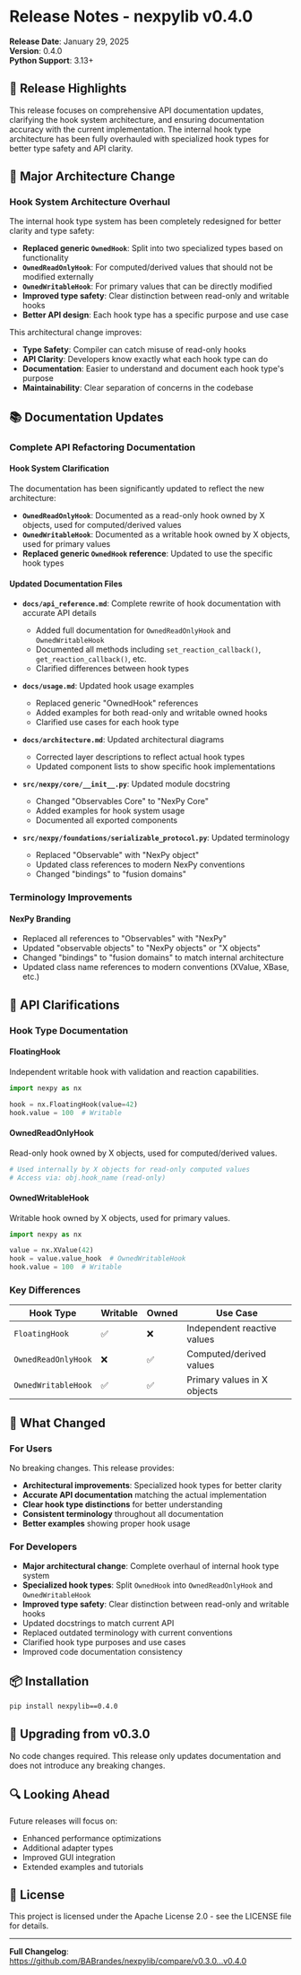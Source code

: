 # Release Notes - nexpylib v0.4.0

**Release Date**: January 29, 2025  
**Version**: 0.4.0  
**Python Support**: 3.13+  

## 🚀 Release Highlights

This release focuses on comprehensive API documentation updates, clarifying the hook system architecture, and ensuring documentation accuracy with the current implementation. The internal hook type architecture has been fully overhauled with specialized hook types for better type safety and API clarity.

## 🔧 Major Architecture Change

### Hook System Architecture Overhaul

The internal hook type system has been completely redesigned for better clarity and type safety:

- **Replaced generic `OwnedHook`**: Split into two specialized types based on functionality
- **`OwnedReadOnlyHook`**: For computed/derived values that should not be modified externally
- **`OwnedWritableHook`**: For primary values that can be directly modified
- **Improved type safety**: Clear distinction between read-only and writable hooks
- **Better API design**: Each hook type has a specific purpose and use case

This architectural change improves:
- **Type Safety**: Compiler can catch misuse of read-only hooks
- **API Clarity**: Developers know exactly what each hook type can do
- **Documentation**: Easier to understand and document each hook type's purpose
- **Maintainability**: Clear separation of concerns in the codebase

## 📚 Documentation Updates

### Complete API Refactoring Documentation

#### Hook System Clarification
The documentation has been significantly updated to reflect the new architecture:

- **`OwnedReadOnlyHook`**: Documented as a read-only hook owned by X objects, used for computed/derived values
- **`OwnedWritableHook`**: Documented as a writable hook owned by X objects, used for primary values
- **Replaced generic `OwnedHook` reference**: Updated to use the specific hook types

#### Updated Documentation Files
- **`docs/api_reference.md`**: Complete rewrite of hook documentation with accurate API details
  - Added full documentation for `OwnedReadOnlyHook` and `OwnedWritableHook`
  - Documented all methods including `set_reaction_callback()`, `get_reaction_callback()`, etc.
  - Clarified differences between hook types
  
- **`docs/usage.md`**: Updated hook usage examples
  - Replaced generic "OwnedHook" references
  - Added examples for both read-only and writable owned hooks
  - Clarified use cases for each hook type
  
- **`docs/architecture.md`**: Updated architectural diagrams
  - Corrected layer descriptions to reflect actual hook types
  - Updated component lists to show specific hook implementations
  
- **`src/nexpy/core/__init__.py`**: Updated module docstring
  - Changed "Observables Core" to "NexPy Core"
  - Added examples for hook system usage
  - Documented all exported components
  
- **`src/nexpy/foundations/serializable_protocol.py`**: Updated terminology
  - Replaced "Observable" with "NexPy object"
  - Updated class references to modern NexPy conventions
  - Changed "bindings" to "fusion domains"

### Terminology Improvements

#### NexPy Branding
- Replaced all references to "Observables" with "NexPy"
- Updated "observable objects" to "NexPy objects" or "X objects"
- Changed "bindings" to "fusion domains" to match internal architecture
- Updated class name references to modern conventions (XValue, XBase, etc.)

## 🔧 API Clarifications

### Hook Type Documentation

#### FloatingHook
Independent writable hook with validation and reaction capabilities.

```python
import nexpy as nx

hook = nx.FloatingHook(value=42)
hook.value = 100  # Writable
```

#### OwnedReadOnlyHook
Read-only hook owned by X objects, used for computed/derived values.

```python
# Used internally by X objects for read-only computed values
# Access via: obj.hook_name (read-only)
```

#### OwnedWritableHook
Writable hook owned by X objects, used for primary values.

```python
import nexpy as nx

value = nx.XValue(42)
hook = value.value_hook  # OwnedWritableHook
hook.value = 100  # Writable
```

### Key Differences

| Hook Type | Writable | Owned | Use Case |
|-----------|----------|-------|----------|
| `FloatingHook` | ✅ | ❌ | Independent reactive values |
| `OwnedReadOnlyHook` | ❌ | ✅ | Computed/derived values |
| `OwnedWritableHook` | ✅ | ✅ | Primary values in X objects |

## 🎯 What Changed

### For Users

No breaking changes. This release provides:
- **Architectural improvements**: Specialized hook types for better clarity
- **Accurate API documentation** matching the actual implementation
- **Clear hook type distinctions** for better understanding
- **Consistent terminology** throughout all documentation
- **Better examples** showing proper hook usage

### For Developers

- **Major architectural change**: Complete overhaul of internal hook type system
- **Specialized hook types**: Split `OwnedHook` into `OwnedReadOnlyHook` and `OwnedWritableHook`
- **Improved type safety**: Clear distinction between read-only and writable hooks
- Updated docstrings to match current API
- Replaced outdated terminology with current conventions
- Clarified hook type purposes and use cases
- Improved code documentation consistency

## 📦 Installation

```bash
pip install nexpylib==0.4.0
```

## 🚀 Upgrading from v0.3.0

No code changes required. This release only updates documentation and does not introduce any breaking changes.

## 🔍 Looking Ahead

Future releases will focus on:
- Enhanced performance optimizations
- Additional adapter types
- Improved GUI integration
- Extended examples and tutorials

## 📄 License

This project is licensed under the Apache License 2.0 - see the LICENSE file for details.

---

**Full Changelog**: https://github.com/BABrandes/nexpylib/compare/v0.3.0...v0.4.0

